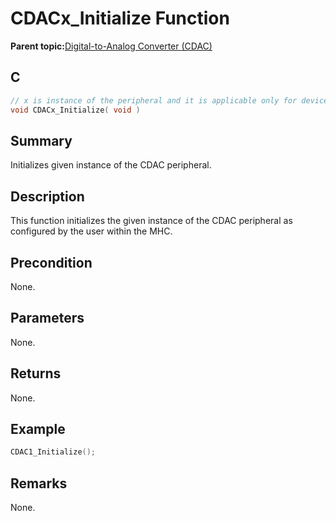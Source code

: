 # CDACx\_Initialize Function

**Parent topic:**[Digital-to-Analog Converter \(CDAC\)](GUID-0FDA471C-A9B2-4274-AD7E-1464DDF20E87.md)

## C

```c
// x is instance of the peripheral and it is applicable only for devices having multiple instances of the peripheral.
void CDACx_Initialize( void )
```

## Summary

Initializes given instance of the CDAC peripheral.

## Description

This function initializes the given instance of the CDAC peripheral as<br />configured by the user within the MHC.

## Precondition

None.

## Parameters

None.

## Returns

None.

## Example

```c
CDAC1_Initialize();
```

## Remarks

None.

